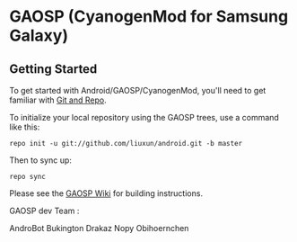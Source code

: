 GAOSP (CyanogenMod for Samsung Galaxy)
===========

Getting Started
---------------

To get started with Android/GAOSP/CyanogenMod, you'll need to get
familiar with [Git and Repo](http://source.android.com/download/using-repo).

To initialize your local repository using the GAOSP trees, use a command like this:

    repo init -u git://github.com/liuxun/android.git -b master

Then to sync up:

    repo sync

Please see the [GAOSP Wiki](http://code.google.com/p/gaosp/wiki/Building) for building instructions.


GAOSP dev Team :

AndroBot
Bukington
Drakaz
Nopy
Obihoernchen
